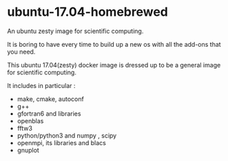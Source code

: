 # ubuntu-17.04-homebrewed
An ubuntu zesty image for scientific computing.

It is boring to have every time to build up a new os with all the add-ons that you need.

This ubuntu 17.04(zesty) docker image is dressed up to be a general image for scientific
computing.

It includes in particular :
- make, cmake, autoconf
- g++
- gfortran6 and libraries
- openblas
- fftw3
- python/python3 and numpy , scipy
- openmpi, its libraries and blacs
- gnuplot
  

